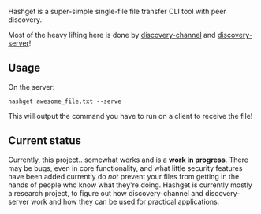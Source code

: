 Hashget is a super-simple single-file file transfer CLI tool with peer discovery.

Most of the heavy lifting here is done by [discovery-channel](https://github.com/mafintosh/discovery-channel) and [discovery-server](https://github.com/mafintosh/discovery-server)!

## Usage

On the server:

`hashget awesome_file.txt --serve`

This will output the command you have to run on a client to receive the file!

## Current status

Currently, this project.. somewhat works and is a **work in progress**. There may be bugs, even in core functionality, and what little security features have been added currently do *not* prevent your files from getting in the hands of people who know what they're doing. Hashget is currently mostly a research project, to figure out how discovery-channel and discovery-server work and how they can be used for practical applications.